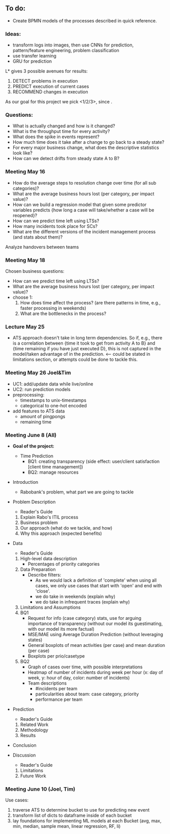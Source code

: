## To do:

- Create BPMN models of the processes described in quick reference.

### Ideas:

- transform logs into images, then use CNNs for prediction, pattern/feature engineering, problem classification
- use transfer learning
- GRU for prediction

L\* gives 3 possible avenues for results:

1. DETECT problems in execution
2. PREDICT execution of current cases
3. RECOMMEND changes in execution

As our goal for this project we pick <1/2/3>, since <argumentation>.

### Questions:

- What is actually changed and how is it changed?
- What is the throughput time for every activity?
- What does the spike in events represent?
- How much time does it take after a change to go back to a steady state?
- For every major business change, what does the descriptive statistics look like?
- How can we detect drifts from steady state A to B?

### Meeting May 16

- How do the average steps to resolution change over time (for all sub categories)?
- What are the average business hours lost (per category, per impact value)?
- How can we build a regression model that given some predictor variables predicts {how long a case will take/whether a case will be reopened}?
- How can we predict time left using LTSs?
- How many incidents took place for SCs?
- What are the different versions of the incident management process (and stats about them)?

Analyze handovers between teams

### Meeting May 18

Chosen business questions:

- How can we predict time left using LTSs?
- What are the average business hours lost (per category, per impact value)?
- choose 1:
  1.  How does time affect the process? (are there patterns in time, e.g., faster processing in weekends)
  2.  What are the bottlenecks in the process?

### Lecture May 25

- ATS approach doesn't take in long term dependencies. So if, e.g., there is a correlation between {time it took to get from activity A to B} and {time remaining if you have just executed D}, this is not captured in the model/taken advantage of in the prediction. <-- could be stated in limitations section, or attempts could be done to tackle this.

### Meeting May 26 Joel&Tim

- UC1: add/update data while live/online
- UC2: run prediction models
- preprocessing:
  - timestamps to unix-timestamps
  - categorical to one-hot encoded
- add features to ATS data
  - amount of pingpongs
  - remaining time

### Meeting June 8 (All)

- **Goal of the project:**

  - Time Prediction
    - BQ1: creating transparency (side effect: user/client satisfaction [client time management])
    - BQ2: manage resources

- Introduction
  - Rabobank's problem, what part we are going to tackle
- Problem Description
  - Reader's Guide
  1.  Explain Rabo's ITIL process
  2.  Business problem
  3.  Our approach (what do we tackle, and how)
  4.  Why this approach (expected benefits)
- Data
  - Reader's Guide
  1.  High-level data description
      - Percentages of priority categories
  2.  Data Preparation
      - Describe filters:
        - As we would lack a definition of 'complete' when using all cases, we only use cases that start with 'open' and end with 'close'.
        - we do take in weekends (explain why)
        - we do take in infrequent traces (explain why)
  3.  Limitations and Assumptions
  4.  BQ1
      - Request for info (case category) stats, use for arguing importance of transparency (without our model its guestimating, with our model its more factual)
      - MSE/MAE using Average Duration Prediction (without leveraging states)
      - General boxplots of mean activities (per case) and mean duration (per case)
      - Boxplots per prio/casetype
  5.  BQ2
      - Graph of cases over time, with possible interpretations
      - Heatmap of number of incidents during week per hour (x: day of week, y: hour of day, color: number of incidents)
      - Team descriptions
        - #incidents per team
        - particularities about team: case category, priority
        - performance per team
- Prediction
  - Reader's Guide
  1.  Related Work
  2.  Methodology
  3.  Results
- Conclusion
- Discussion
  - Reader's Guide
  1.  Limitations
  2.  Future Work

### Meeting June 10 (Joel, Tim)

Use cases:

1. traverse ATS to determine bucket to use for predicting new event
2. transform list of dicts to dataframe inside of each bucket
3. lay foundations for implementing ML models at each Bucket (avg, max, min, median, sample mean, linear regression, RF, li)

